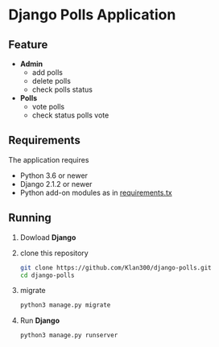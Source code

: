 # Django Polls Application
## Feature

- **Admin**
    - add polls
    - delete polls
    - check polls status
- **Polls**
    - vote polls
    - check status polls vote

 ## Requirements

 The application requires
 * Python 3.6 or newer
 * Django 2.1.2 or newer
 * Python add-on modules as in [requirements.tx](requirements.txt)

 ## Running

1. Dowload **Django**

2. clone this repository

    ```bash
    git clone https://github.com/Klan300/django-polls.git
    cd django-polls
    ```
3. migrate 
    ```bash
    python3 manage.py migrate
    ```


3. Run **Django**
    ```bash
    python3 manage.py runserver
    ```
